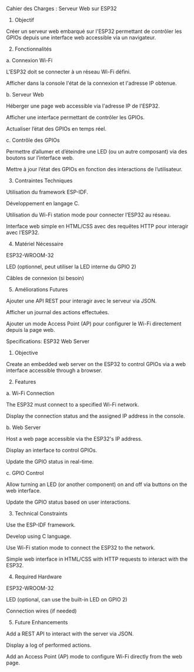 Cahier des Charges : Serveur Web sur ESP32

1. Objectif

Créer un serveur web embarqué sur l'ESP32 permettant de contrôler les GPIOs depuis une interface web accessible via un navigateur.

2. Fonctionnalités

a. Connexion Wi-Fi

L'ESP32 doit se connecter à un réseau Wi-Fi défini.

Afficher dans la console l'état de la connexion et l'adresse IP obtenue.

b. Serveur Web

Héberger une page web accessible via l'adresse IP de l'ESP32.

Afficher une interface permettant de contrôler les GPIOs.

Actualiser l’état des GPIOs en temps réel.

c. Contrôle des GPIOs

Permettre d’allumer et d’éteindre une LED (ou un autre composant) via des boutons sur l’interface web.

Mettre à jour l’état des GPIOs en fonction des interactions de l’utilisateur.

3. Contraintes Techniques

Utilisation du framework ESP-IDF.

Développement en langage C.

Utilisation du Wi-Fi station mode pour connecter l’ESP32 au réseau.

Interface web simple en HTML/CSS avec des requêtes HTTP pour interagir avec l’ESP32.

4. Matériel Nécessaire

ESP32-WROOM-32

LED (optionnel, peut utiliser la LED interne du GPIO 2)

Câbles de connexion (si besoin)

5. Améliorations Futures

Ajouter une API REST pour interagir avec le serveur via JSON.

Afficher un journal des actions effectuées.

Ajouter un mode Access Point (AP) pour configurer le Wi-Fi directement depuis la page web.

Specifications: ESP32 Web Server

1. Objective

Create an embedded web server on the ESP32 to control GPIOs via a web interface accessible through a browser.

2. Features

a. Wi-Fi Connection

The ESP32 must connect to a specified Wi-Fi network.

Display the connection status and the assigned IP address in the console.

b. Web Server

Host a web page accessible via the ESP32's IP address.

Display an interface to control GPIOs.

Update the GPIO status in real-time.

c. GPIO Control

Allow turning an LED (or another component) on and off via buttons on the web interface.

Update the GPIO status based on user interactions.

3. Technical Constraints

Use the ESP-IDF framework.

Develop using C language.

Use Wi-Fi station mode to connect the ESP32 to the network.

Simple web interface in HTML/CSS with HTTP requests to interact with the ESP32.

4. Required Hardware

ESP32-WROOM-32

LED (optional, can use the built-in LED on GPIO 2)

Connection wires (if needed)

5. Future Enhancements

Add a REST API to interact with the server via JSON.

Display a log of performed actions.

Add an Access Point (AP) mode to configure Wi-Fi directly from the web page.

